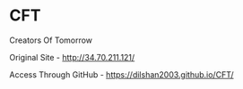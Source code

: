 # CFT
Creators Of Tomorrow

Original Site - http://34.70.211.121/

Access Through GitHub - https://dilshan2003.github.io/CFT/
